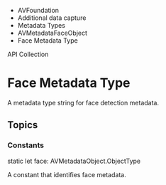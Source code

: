 

- AVFoundation
- Additional data capture
- Metadata Types
- AVMetadataFaceObject
-  Face Metadata Type 

API Collection

# Face Metadata Type

A metadata type string for face detection metadata.

## Topics

### Constants

static let face: AVMetadataObject.ObjectType

A constant that identifies face metadata.

